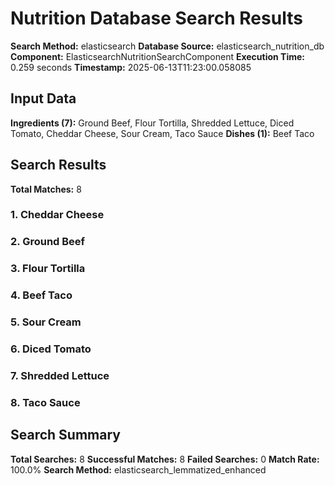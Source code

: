 # Nutrition Database Search Results

**Search Method:** elasticsearch
**Database Source:** elasticsearch_nutrition_db
**Component:** ElasticsearchNutritionSearchComponent
**Execution Time:** 0.259 seconds
**Timestamp:** 2025-06-13T11:23:00.058085

## Input Data
**Ingredients (7):** Ground Beef, Flour Tortilla, Shredded Lettuce, Diced Tomato, Cheddar Cheese, Sour Cream, Taco Sauce
**Dishes (1):** Beef Taco

## Search Results
**Total Matches:** 8

### 1. Cheddar Cheese

### 2. Ground Beef

### 3. Flour Tortilla

### 4. Beef Taco

### 5. Sour Cream

### 6. Diced Tomato

### 7. Shredded Lettuce

### 8. Taco Sauce

## Search Summary
**Total Searches:** 8
**Successful Matches:** 8
**Failed Searches:** 0
**Match Rate:** 100.0%
**Search Method:** elasticsearch_lemmatized_enhanced
